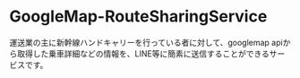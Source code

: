 # GoogleMap-RouteSharingService
運送業の主に新幹線ハンドキャリーを行っている者に対して、googlemap apiから取得した乗車詳細などの情報を、LINE等に簡素に送信することができるサービスです。

